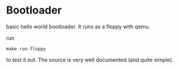 # Bootloader
basic hello world bootloader. It runs as a floppy with qemu.

run 
```
make run-floppy
```
to test it out.
The source is very well documented (and quite simple).
